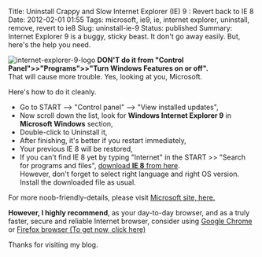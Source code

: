 Title: Uninstall Crappy and Slow Internet Explorer (IE) 9 : Revert back to IE 8
Date: 2012-02-01 01:55
Tags: microsoft, ie9, ie, internet explorer, uninstall, remove, revert to ie8
Slug: uninstall-ie-9
Status: published
Summary: Internet Explorer 9 is a buggy, sticky beast. It don't go away easily. But, here's the help you need.

![internet-explorer-9-logo](http://i.imgur.com/JOhjvDX.png)  **DON'T do it from "Control Panel"\>\>"Programs"\>\>"Turn Windows Features on or off".**  
That will cause more trouble. Yes, looking at you, Microsoft.

Here's how to do it cleanly.

 * Go to START --> "Control panel" --> "View installed updates",
 * Now scroll down the list, look for **Windows Internet Explorer 9** in **Microsoft Windows** section,
 * Double-click to Uninstall it,
 * After finishing, it's better if you restart immediately,
 * Your previous IE 8 will be restored,
 * If you can't find IE 8 yet by typing "Internet" in the START \>\> "Search for programs and files", [download **IE 8** from here](http://windows.microsoft.com/en-US/internet-explorer/downloads/ie-8).  
 However, don't forget to select right language and right OS version. Install the downloaded file as usual.

For more noob-friendly-details, please visit [Microsoft site, here.](http://support.microsoft.com/kb/2579295)

**However, I highly recommend**, as your day-to-day browser, and as a truly faster, secure and reliable Internet browser, consider using [Google Chrome](http://www.google.com/chrome?hl=en) or [Firefox browser (To get now, click here)](http://goo.gl/OhvkY)

Thanks for visiting my blog.
